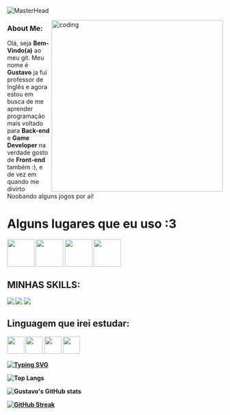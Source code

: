 ![MasterHead](banner.png)

<img align="right" alt="coding" width=400 src="git.gif">
<h3 aligh="left">About Me:</h3>
<p align="left">Olá, seja <b>Bem-Vindo(a)</b> ao meu git. Meu nome é <b>Gustavo</b> ja fui professor de Inglês e agora estou em busca de me aprender  programação mais voltado para <strong>Back-end</strong> e <strong>Game Developer</strong> na verdade gosto de <strong>Front-end</strong> também :), e de vez em quando me divirto Noobando alguns jogos por ai!</p>

<h1 align="left"><strong> Alguns lugares que eu uso :3</h1>
<p align="left">
<a href="https://twitter.com/GuhstavoZxx" target="blank"><img align="center" src="img/twitter.svg" alt="" height="64" width="64"/></a>
<a href="https://www.linkedin.com/in/gustavo-r/" target="blank"><img align="center" src="img/ID.svg" alt="" height="64" width="64" /></a>
<a href="https://www.instagram.com/guhstavo.r/" target="blank"><img align="center" src="img/instagram.svg" alt="" height="64" width="64" /></a>
<a href="https://www.youtube.com/channel/UCdYmlsE51bK_NhNrTyRtBJQ" target="blank"><img align="center" src="img/youtube.svg" alt="" height="64" width="64" /></a>
</p>
<h2 align="left"><strong>MINHAS SKILLS:</h2>
<p align="left"> <img src="img/css.png"/>
<img src="img/html.png"/>
<img src="img/lua.svg"/>


<h2 align="left"><strong>Linguagem que irei estudar:</h2>

<img src="img/java.svg" width = 40/>
<img src="img/C++.svg" width = 40 />
<img src="img/C.svg" width = 40/>
<img src="img/python.svg" width = 40 />


<a href="https://git.io/typing-svg"><img src="https://readme-typing-svg.demolab.com/?font=Fira+Code&pause=1000&color=E21D46&width=435&lines=Please+stand+by...;I+will+get+my+coffee." alt="Typing SVG" /></a>

![Top Langs](https://github-readme-stats.vercel.app/api/top-langs/?username=gustBit&langs_count=8&theme=dracula)

![Gustavo's GitHub stats](https://github-readme-stats.vercel.app/api?username=gustBit&show_icons=true&theme=dracula)


[![GitHub Streak](https://streak-stats.demolab.com?user=gustBit&theme=dracula)](https://git.io/streak-stats)
